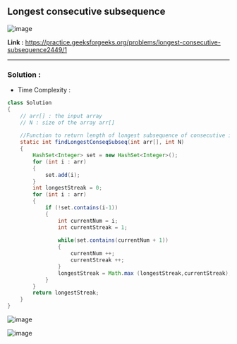 ## Longest consecutive subsequence 

![image](https://user-images.githubusercontent.com/23376002/202886301-72000602-3130-45a9-94df-6769d57ef13b.png)


**Link :** https://practice.geeksforgeeks.org/problems/longest-consecutive-subsequence2449/1


-------------------------------------------------------------------------------------------------------------------------------------------------------


### Solution :

- Time Complexity :


```java
class Solution
{   
    // arr[] : the input array
    // N : size of the array arr[]
    
    //Function to return length of longest subsequence of consecutive integers.
	static int findLongestConseqSubseq(int arr[], int N)
	{
	    HashSet<Integer> set = new HashSet<Integer>();
	    for (int i : arr)
	    {
	        set.add(i);
	    }
	    int longestStreak = 0;
	    for (int i : arr)
	    {
	        if (!set.contains(i-1))
	        {
	            int currentNum = i;
	            int currentStreak = 1;
	            
	            while(set.contains(currentNum + 1))
	            {
	                currentNum ++;
	                currentStreak ++;
	            }
	            longestStreak = Math.max (longestStreak,currentStreak);
	        }
	    }
	    return longestStreak;
	}
}

```


![image](https://user-images.githubusercontent.com/23376002/202886490-1889d0c7-9a71-46ba-aa66-336badc6774d.png)

![image](https://user-images.githubusercontent.com/23376002/202886498-feea1364-791a-4c7e-a998-658f847a049a.png)







